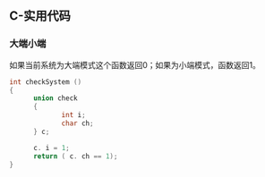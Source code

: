 ## C-实用代码

### 大端小端

如果当前系统为大端模式这个函数返回0；如果为小端模式，函数返回1。

```c
int checkSystem ()
{
      union check
      {
             int i;
             char ch;
      } c;

      c. i = 1;
      return ( c. ch == 1);
}
```


